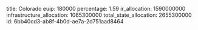 title: Colorado
euip: 180000
percentage: 1.59
ir_allocation: 1590000000
infrastructure_allocation: 1065300000
total_state_allocation: 2655300000
id: 6bb40cd3-ab8f-4b0d-ae7a-2d751aad8464
